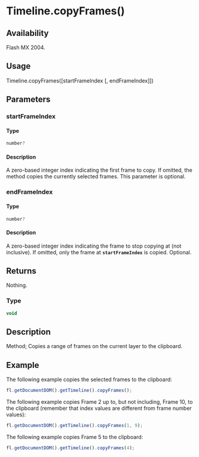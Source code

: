 # Timeline.copyFrames()

## Availability

Flash MX 2004.

## Usage

Timeline.copyFrames([startFrameIndex [, endFrameIndex]])

## Parameters

### **startFrameIndex**

#### Type

```typescript
number?
```

#### Description

A zero-based integer index indicating the first frame to copy. If omitted, the method copies the currently selected frames. This parameter is optional.

### **endFrameIndex**

#### Type

```typescript
number?
```

#### Description

A zero-based integer index indicating the frame to stop copying at (not inclusive). If omitted, only the frame at **`startFrameIndex`** is copied. Optional.

## Returns

Nothing.

### Type

```typescript
void
```

## Description

Method; Copies a range of frames on the current layer to the clipboard.

## Example

The following example copies the selected frames to the clipboard:

```javascript
fl.getDocumentDOM().getTimeline().copyFrames();
```

The following example copies Frame 2 up to, but not including, Frame 10, to the clipboard (remember that index values are different from frame number values):

```javascript
fl.getDocumentDOM().getTimeline().copyFrames(1, 9);
```

The following example copies Frame 5 to the clipboard:

```javascript
fl.getDocumentDOM().getTimeline().copyFrames(4);
```
